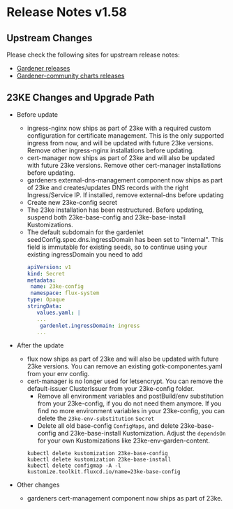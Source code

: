 # Release Notes v1.58

## Upstream Changes

Please check the following sites for upstream release notes:

- [Gardener releases](https://github.com/gardener/gardener/releases)
- [Gardener-community charts releases](https://github.com/gardener-community/gardener-charts/releases)

## 23KE Changes and Upgrade Path

- Before update
  - ingress-nginx now ships as part of 23ke with a required custom configuration for certificate management. This is the only supported ingress from now, and will be updated with future 23ke versions. Remove other ingress-nginx installations before updating.
  - cert-manager now ships as part of 23ke and will also be updated with future 23ke versions. Remove other cert-manager installations before updating.
  - gardeners external-dns-management component now ships as part of 23ke and creates/updates DNS records with the right Ingress/Service IP. If installed, remove external-dns before updating
  - Create new 23ke-config secret
  - The 23ke installation has been restructured. Before updating, suspend both 23ke-base-config and 23ke-base-install Kustomizations.
  - The default subdomain for the gardenlet seedConfig.spec.dns.ingressDomain has been set to "internal". This field is immutable for existing seeds, so to continue using your existing ingressDomain you need to add
	```yaml
	apiVersion: v1
	kind: Secret
	metadata:
	 name: 23ke-config
	 namespace: flux-system
	type: Opaque
	stringData:
	   values.yaml: |
	   ...
		gardenlet.ingressDomain: ingress
	   ...
	```

- After the update
  - flux now ships as part of 23ke and will also be updated with future 23ke versions. You can remove an existing gotk-componentes.yaml from your env config.
  - cert-manager is no longer used for letsencrypt. You can remove the default-issuer ClusterIssuer from your 23ke-config folder.
	- Remove all environment variables and postBuild/env substitution from your 23ke-config, if you do not need them anymore. If you find no more environment variables in your 23ke-config, you can delete the `23ke-env-substitution` `Secret`
	- Delete all old base-config `ConfigMaps`, and delete 23ke-base-config and 23ke-base-install Kustomization. Adjust the `dependsOn` for your own Kustomizations like 23ke-env-garden-content.
	```shell
	kubectl delete kustomization 23ke-base-config
	kubectl delete kustomization 23ke-base-install
	kubectl delete configmap -A -l kustomize.toolkit.fluxcd.io/name=23ke-base-config
	```

- Other changes
  - gardeners cert-management component now ships as part of 23ke.

